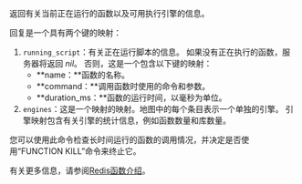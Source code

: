 返回有关当前正在运行的函数以及可用执行引擎的信息。

回复是一个具有两个键的映射：

1. `running_script`：有关正在运行脚本的信息。
   如果没有正在执行的函数，服务器将返回 _nil_。
   否则，这是一个包含以下键的映射：
   * **name：**函数的名称。
   * **command：**调用函数时使用的命令和参数。
   * **duration_ms：**函数的运行时间，以毫秒为单位。
2. `engines`：这是一个映射的映射。地图中的每个条目表示一个单独的引擎。
   引擎映射包含有关引擎的统计信息，例如函数数量和库数量。


您可以使用此命令检查长时间运行的函数的调用情况，并决定是否使用“FUNCTION KILL”命令来终止它。

有关更多信息，请参阅[Redis函数介绍](/topics/functions-intro)。
